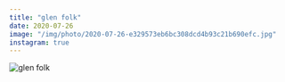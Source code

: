 ```yaml
---
title: "glen folk"
date: 2020-07-26
image: "/img/photo/2020-07-26-e329573eb6bc308dcd4b93c21b690efc.jpg"
instagram: true
---
```


![glen folk](/img/photo/2020-07-26-e329573eb6bc308dcd4b93c21b690efc.jpg)
